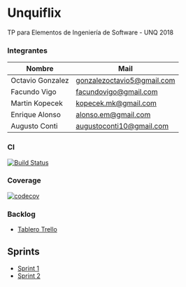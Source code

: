 # Unquiflix
TP para Elementos de Ingeniería de Software - UNQ 2018

### Integrantes
 Nombre          | Mail
-----------------|--------
Octavio Gonzalez | gonzalezoctavio5@gmail.com
Facundo Vigo     | facundovigo@gmail.com
Martin Kopecek   | kopecek.mk@gmail.com
Enrique Alonso   | alonso.em@gmail.com
Augusto Conti    | augustoconti10@gmail.com

### CI
[![Build Status](https://travis-ci.org/AugustoConti/eis-unquiflix.svg?branch=master)](https://travis-ci.org/AugustoConti/eis-unquiflix)

### Coverage
[![codecov](https://codecov.io/gh/AugustoConti/eis-unquiflix/branch/master/graph/badge.svg?branch=master)](https://codecov.io/gh/AugustoConti/eis-unquiflix?branch=master)

### Backlog
- [Tablero Trello](https://trello.com/b/0P9U9xaA/unquiflix)

## Sprints

- [Sprint 1](./sprints/sprint-1/README.md)
- [Sprint 2](./sprints/sprint-2/README.md)
